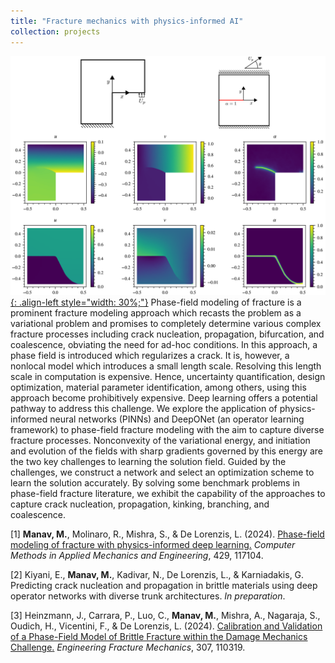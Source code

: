 ```yaml
---
title: "Fracture mechanics with physics-informed AI"
collection: projects
---
```


[![styled-image](/images/fracture.png){: .align-left style="width: 30%;"}](/images/fracture.png) Phase-field modeling of fracture is a prominent fracture modeling approach which recasts the problem as a variational problem and promises to completely determine various complex fracture processes including crack nucleation, propagation, bifurcation, and coalescence, obviating the need for ad-hoc conditions. In this approach, a phase field is introduced which regularizes a crack. It is, however, a nonlocal model which introduces a small length scale. Resolving this length scale in computation is expensive. Hence, uncertainty quantification, design optimization, material parameter identification, among others, using this approach become prohibitively expensive. Deep learning offers a potential pathway to address this challenge. We explore the application of physics-informed neural networks (PINNs) and DeepONet (an operator learning framework) to phase-field fracture modeling with the aim to capture diverse fracture processes. Nonconvexity of the variational energy, and initiation and evolution of the fields with sharp gradients governed by this energy are the two key challenges to learning the solution field. Guided by the challenges, we construct a network and select an optimization scheme to learn the solution accurately. By solving some benchmark problems in phase-field fracture literature, we exhibit the capability of the approaches to capture crack nucleation, propagation, kinking, branching, and coalescence.  
  
[1] **Manav, M.**, Molinaro, R., Mishra, S., & De Lorenzis, L. (2024). <u><a href="https://doi.org/10.1016/j.cma.2024.117104">Phase-field modeling of fracture with physics-informed deep learning</a>.</u> *Computer Methods in Applied Mechanics and Engineering*, 429, 117104.  
  
[2] Kiyani, E., **Manav, M.**, Kadivar, N., De Lorenzis, L., & Karniadakis, G. Predicting crack nucleation and propagation in brittle materials using deep operator networks with diverse trunk architectures. *In preparation*.

[3] Heinzmann, J., Carrara, P., Luo, C., **Manav, M.**, Mishra, A., Nagaraja, S., Oudich, H., Vicentini, F., & De Lorenzis, L. (2024). <u><a href="https://doi.org/10.1016/j.engfracmech.2024.110319">Calibration and Validation of a Phase-Field Model of Brittle Fracture within the Damage Mechanics Challenge</a>.</u> *Engineering Fracture Mechanics*, 307, 110319.